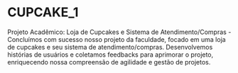 # CUPCAKE_1
Projeto Acadêmico: Loja de Cupcakes e Sistema de Atendimento/Compras - Concluímos com sucesso nosso projeto da faculdade, focado em uma loja de cupcakes e seu sistema de atendimento/compras. Desenvolvemos histórias de usuários e coletamos feedbacks para aprimorar o projeto, enriquecendo nossa compreensão de agilidade e gestão de projetos.
